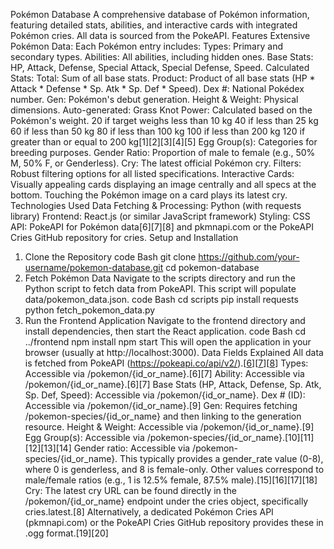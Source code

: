 Pokémon Database
A comprehensive database of Pokémon information, featuring detailed stats, abilities, and interactive cards with integrated Pokémon cries. All data is sourced from the PokeAPI.
Features
Extensive Pokémon Data: Each Pokémon entry includes:
Types: Primary and secondary types.
Abilities: All abilities, including hidden ones.
Base Stats: HP, Attack, Defense, Special Attack, Special Defense, Speed.
Calculated Stats:
Total: Sum of all base stats.
Product: Product of all base stats (HP * Attack * Defense * Sp. Atk * Sp. Def * Speed).
Dex #: National Pokédex number.
Gen: Pokémon's debut generation.
Height & Weight: Physical dimensions.
Auto-generated: Grass Knot Power: Calculated based on the Pokémon's weight.
20 if target weighs less than 10 kg
40 if less than 25 kg
60 if less than 50 kg
80 if less than 100 kg
100 if less than 200 kg
120 if greater than or equal to 200 kg[1][2][3][4][5]
Egg Group(s): Categories for breeding purposes.
Gender Ratio: Proportion of male to female (e.g., 50% M, 50% F, or Genderless).
Cry: The latest official Pokémon cry.
Filters: Robust filtering options for all listed specifications.
Interactive Cards: Visually appealing cards displaying an image centrally and all specs at the bottom. Touching the Pokémon image on a card plays its latest cry.
Technologies Used
Data Fetching & Processing: Python (with requests library)
Frontend: React.js (or similar JavaScript framework)
Styling: CSS
API: PokeAPI for Pokémon data[6][7][8] and pkmnapi.com or the PokeAPI Cries GitHub repository for cries.
Setup and Installation
1. Clone the Repository
code
Bash
git clone https://github.com/your-username/pokemon-database.git
cd pokemon-database
2. Fetch Pokémon Data
Navigate to the scripts directory and run the Python script to fetch data from PokeAPI. This script will populate data/pokemon_data.json.
code
Bash
cd scripts
pip install requests
python fetch_pokemon_data.py
3. Run the Frontend Application
Navigate to the frontend directory and install dependencies, then start the React application.
code
Bash
cd ../frontend
npm install
npm start
This will open the application in your browser (usually at http://localhost:3000).
Data Fields Explained
All data is fetched from PokeAPI (https://pokeapi.co/api/v2/).[[6](https://www.google.com/url?sa=E&q=https%3A%2F%2Fvertexaisearch.cloud.google.com%2Fgrounding-api-redirect%2FAUZIYQF7TWhLnRXC1zLU4RScLmUi7SDpDBn6n5NjZNhlypjYxjugnCh-xqUQB4m7Mw5RDfsgbSI2JmrLajVh3zT1QZDo44zWBeSANXbXc3dcVRn8D5czrsZeNk0tgLXTbXI8uQ7MihON)][[7](https://www.google.com/url?sa=E&q=https%3A%2F%2Fvertexaisearch.cloud.google.com%2Fgrounding-api-redirect%2FAUZIYQHl_7h8r0B44sVgnY3exiBgQbGDrClsH5FMWOAdVXBZaBQsX5tfTEq_xtbJUiX7Yy3QHbV2oNLCX4pnYw3WRmisYhULs7HnLQV00yagjXMMquL2LG4s)][[8](https://www.google.com/url?sa=E&q=https%3A%2F%2Fvertexaisearch.cloud.google.com%2Fgrounding-api-redirect%2FAUZIYQGQxPkYW-JqD__MvnP3NmVglf-U0Mpah1HBCsQsMY1g1-2eJbhdeeuX7WdFBJvPDqUQn01KeJClib8IK-28VMa6E_aijM5jpRowdX6wUz0%3D)]
Types: Accessible via /pokemon/{id_or_name}.[6][7]
Ability: Accessible via /pokemon/{id_or_name}.[6][7]
Base Stats (HP, Attack, Defense, Sp. Atk, Sp. Def, Speed): Accessible via /pokemon/{id_or_name}.
Dex # (ID): Accessible via /pokemon/{id_or_name}.[9]
Gen: Requires fetching /pokemon-species/{id_or_name} and then linking to the generation resource.
Height & Weight: Accessible via /pokemon/{id_or_name}.[9]
Egg Group(s): Accessible via /pokemon-species/{id_or_name}.[10][11][12][13][14]
Gender ratio: Accessible via /pokemon-species/{id_or_name}. This typically provides a gender_rate value (0-8), where 0 is genderless, and 8 is female-only. Other values correspond to male/female ratios (e.g., 1 is 12.5% female, 87.5% male).[15][16][17][18]
Cry: The latest cry URL can be found directly in the /pokemon/{id_or_name} endpoint under the cries object, specifically cries.latest.[8] Alternatively, a dedicated Pokémon Cries API (pkmnapi.com) or the PokeAPI Cries GitHub repository provides these in .ogg format.[19][20]

